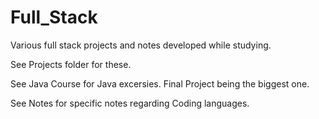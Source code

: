 # Full_Stack

Various full stack projects and notes developed while studying.

See Projects folder for these.

See Java Course for Java excersies. Final Project being the biggest one.

See Notes for specific notes regarding Coding languages.

